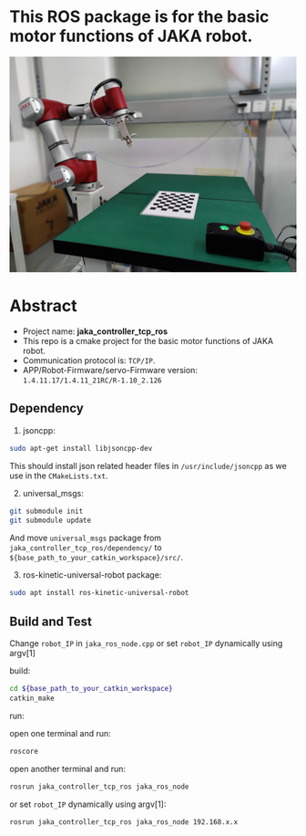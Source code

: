 # This ROS package is for the basic motor functions of JAKA robot. 
![alt text](images/JAKA_Zu_7.jpg "JAKA Zu 7 Robot")

# Abstract
- Project name: **jaka_controller_tcp_ros**
- This repo is a cmake project for the basic motor functions of JAKA robot.
- Communication protocol is: `TCP/IP`.
- APP/Robot-Firmware/servo-Firmware version: `1.4.11.17/1.4.11_21RC/R-1.10_2.126`

## Dependency

1. jsoncpp:

``` bash
sudo apt-get install libjsoncpp-dev
```

This should install json related header files in `/usr/include/jsoncpp` as we use in the `CMakeLists.txt`.

2. universal_msgs:

```bash
git submodule init
git submodule update
```

And move `universal_msgs` package from `jaka_controller_tcp_ros/dependency/` to `${base_path_to_your_catkin_workspace}/src/`.


3. ros-kinetic-universal-robot package:

```bash
sudo apt install ros-kinetic-universal-robot
```

## Build and Test

Change `robot_IP` in `jaka_ros_node.cpp` or set `robot_IP` dynamically using argv[1]

build:

```bash
cd ${base_path_to_your_catkin_workspace}
catkin_make
```

run:

open one terminal and run:

```bash
roscore
```

open another terminal and run:

```bash
rosrun jaka_controller_tcp_ros jaka_ros_node
```

or set `robot_IP` dynamically using argv[1]:

```bash
rosrun jaka_controller_tcp_ros jaka_ros_node 192.168.x.x
```
